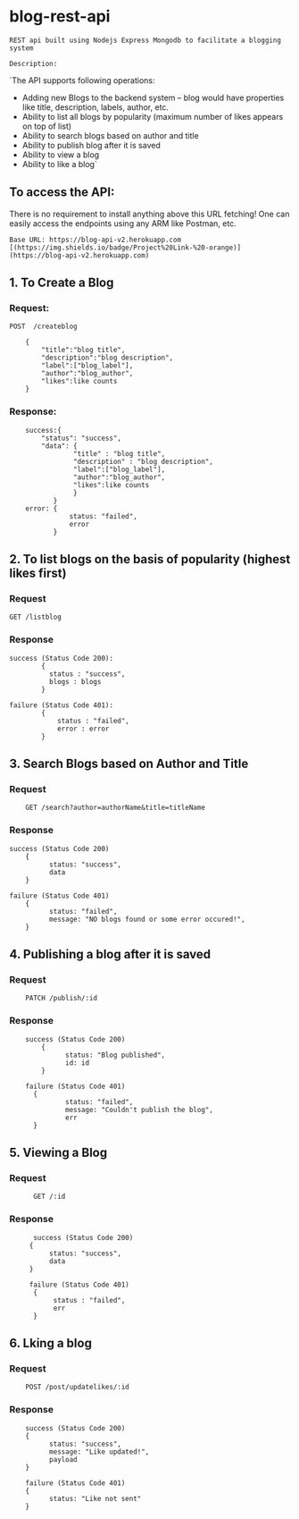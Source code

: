# blog-rest-api
`REST api built using Nodejs Express Mongodb to facilitate a blogging system`

`Description:`

`The API supports following operations:
- Adding new Blogs to the backend system – blog would have properties like title,
description, labels, author, etc.
- Ability to list all blogs by popularity (maximum number of likes appears on top
of list)
- Ability to search blogs based on author and title
- Ability to publish blog after it is saved
- Ability to view a blog
- Ability to like a blog`


## To access the API:

There is no requirement to install anything above this URL fetching!
One can easily access the endpoints using any ARM like Postman, etc.

`Base URL: https://blog-api-v2.herokuapp.com`
` [(https://img.shields.io/badge/Project%20Link-%20-orange)](https://blog-api-v2.herokuapp.com) `


## 1. To Create a Blog 

### Request:

    POST  /createblog

        {
            "title":"blog title",
            "description":"blog description",
            "label":["blog_label"],
            "author":"blog_author",
            "likes":like counts
        }

### Response:


        success:{
            "status": "success",
            "data": {
                    "title" : "blog title",
                    "description" : "blog description",
                    "label":["blog_label"],
                    "author":"blog_author",
                    "likes":like counts
                    }
               }
        error: { 
                   status: "failed",
                   error 
               }


## 2. To list blogs on the basis of popularity (highest likes first)

### Request

    GET /listblog

### Response

    success (Status Code 200): 
            {
              status : "success",
              blogs : blogs      
            }

    failure (Status Code 401): 
            {
                status : "failed",
                error : error
            }


## 3. Search Blogs based on Author and Title

### Request

        GET /search?author=authorName&title=titleName

### Response

    success (Status Code 200)
        {
              status: "success",
              data    
        }

    failure (Status Code 401)
        {
              status: "failed",
              message: "NO blogs found or some error occured!",
        }


## 4. Publishing a blog after it is saved

### Request

        PATCH /publish/:id

### Response

        success (Status Code 200)
            {
                  status: "Blog published",
                  id: id
            }

        failure (Status Code 401)
          {
                  status: "failed",
                  message: "Couldn't publish the blog",
                  err
          }
  

  ## 5. Viewing a Blog

  ### Request
  
          GET /:id

  ### Response

          success (Status Code 200)
         {
              status: "success",
              data
         }

         failure (Status Code 401)
          {
               status : "failed",
               err
          }

## 6. Lking a blog

### Request

        POST /post/updatelikes/:id

### Response

        success (Status Code 200)
        {
              status: "success",
              message: "Like updated!",
              payload
        }
        
        failure (Status Code 401)
        {
              status: "Like not sent"
        }
